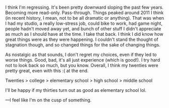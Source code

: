 I think I'm regressing. It's been pretty downward sloping the past few years. Becoming more read-only. Pass-through. Things peaked around 2011 I think (in recent history, I mean, not to be all dramatic or anything). That was when I had my studio, a really low-stress job, could bike to work, had game night, people hadn't moved away yet, and bunch of other stuff I didn't appreciate as much as I should have at the time. I take that back. I think I did know how great things were as they were happening. I couldn't stand the thought of stagnation though, and so changed things for the sake of changing things.

As nostalgic as that sounds, I don't regret my choices, even if they led to worse things. Good, bad, it's all just experience (which is good!). I try hard not to look back so much, but you know. Overall, I think my twenties were pretty great, even with this :( at the end.

Twenties > college > elementary school > high school > middle school

I'll be happy if my thirties turn out as good as elementary school lol.

&mdash;I feel like I'm on the cusp of something.
